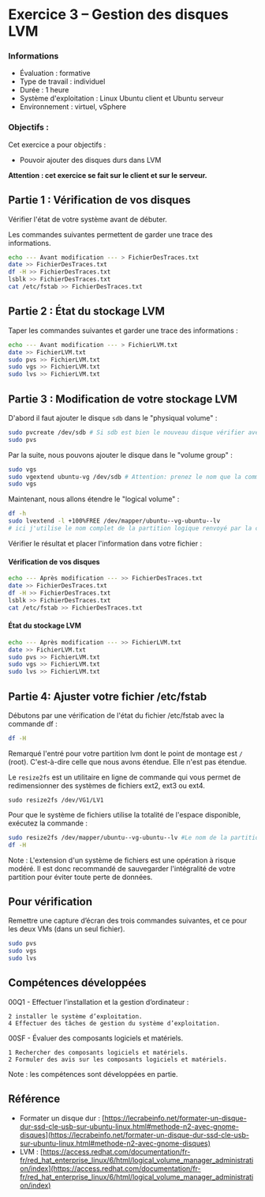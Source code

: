 # Exercice 3 – Gestion des disques LVM

### Informations
- Évaluation : formative
- Type de travail : individuel
- Durée : 1 heure
- Système d'exploitation : Linux Ubuntu client et Ubuntu serveur
- Environnement : virtuel, vSphere

### Objectifs :

Cet exercice a pour objectifs :

- Pouvoir ajouter des disques durs dans LVM

**Attention : cet exercice se fait sur le client et sur le serveur.**


## Partie 1 : Vérification de vos disques

Vérifier l'état de votre système avant de débuter.

Les commandes suivantes permettent de garder une trace des informations. 

```bash
echo --- Avant modification --- > FichierDesTraces.txt
date >> FichierDesTraces.txt
df -H >> FichierDesTraces.txt
lsblk >> FichierDesTraces.txt
cat /etc/fstab >> FichierDesTraces.txt
```

## Partie 2 : État du stockage LVM

Taper les commandes suivantes et garder une trace des informations :

```bash
echo --- Avant modification --- > FichierLVM.txt
date >> FichierLVM.txt
sudo pvs >> FichierLVM.txt
sudo vgs >> FichierLVM.txt
sudo lvs >> FichierLVM.txt
```

## Partie 3 : Modification de votre stockage LVM

D'abord il faut ajouter le disque <code>sdb</code> dans le "physiqual volume" : 

```bash
sudo pvcreate /dev/sdb # Si sdb est bien le nouveau disque vérifier avec la commande lsblk de la partie 1
sudo pvs
```

Par la suite, nous pouvons ajouter le disque dans le "volume group" :


```bash
sudo vgs  
sudo vgextend ubuntu-vg /dev/sdb # Attention: prenez le nom que la commande sudo vgs vous retourne pour le bon nom de VG.
sudo vgs  
```

Maintenant, nous allons étendre le "logical volume" :


```bash
df -h
sudo lvextend -l +100%FREE /dev/mapper/ubuntu--vg-ubuntu--lv
# ici j'utilise le nom complet de la partition logique renvoyé par la commande df.
```


Vérifier le résultat et placer l'information dans votre fichier : 

#### Vérification de vos disques

```bash
echo --- Après modification --- >> FichierDesTraces.txt
date >> FichierDesTraces.txt
df -H >> FichierDesTraces.txt
lsblk >> FichierDesTraces.txt
cat /etc/fstab >> FichierDesTraces.txt
```

#### État du stockage LVM

```bash
echo --- Après modification --- >> FichierLVM.txt
date >> FichierLVM.txt
sudo pvs >> FichierLVM.txt
sudo vgs >> FichierLVM.txt
sudo lvs >> FichierLVM.txt
```

## Partie 4: Ajuster votre fichier /etc/fstab

Débutons par une vérification de l'état du fichier /etc/fstab avec la commande df :

```bash
df -H 
```

Remarqué l'entré pour votre partition lvm dont le point de montage est <code>/</code> (root). C'est-à-dire celle que nous avons étendue. Elle n'est pas étendue.  

Le <code>resize2fs</code> est un utilitaire en ligne de commande qui vous permet de redimensionner des systèmes de fichiers ext2, ext3 ou ext4.  

<code>sudo resize2fs /dev/VG1/LV1</code>

Pour que le système de fichiers utilise la totalité de l'espace disponible, exécutez la commande :

```bash
sudo resize2fs /dev/mapper/ubuntu--vg-ubuntu--lv #Le nom de la partition monté dans le fstab.
df -H
```



Note : L'extension d'un système de fichiers est une opération à risque modéré. Il est donc recommandé de sauvegarder l'intégralité de votre partition pour éviter toute perte de données.
 
## Pour vérification

Remettre une capture d’écran des trois commandes suivantes, et ce pour les deux VMs (dans un seul fichier).

```bash
sudo pvs 
sudo vgs 
sudo lvs 
```

## Compétences développées


00Q1 - Effectuer l’installation et la gestion d’ordinateur :

    2 installer le système d’exploitation.
    4 Effectuer des tâches de gestion du système d’exploitation.

00SF - Évaluer des composants logiciels et matériels.

    1 Rechercher des composants logiciels et matériels.
    2 Formuler des avis sur les composants logiciels et matériels.

Note : les compétences sont développées en partie.

## Référence

- Formater un disque dur : [https://lecrabeinfo.net/formater-un-disque-dur-ssd-cle-usb-sur-ubuntu-linux.html#methode-n2-avec-gnome-disques](https://lecrabeinfo.net/formater-un-disque-dur-ssd-cle-usb-sur-ubuntu-linux.html#methode-n2-avec-gnome-disques)
- LVM : [https://access.redhat.com/documentation/fr-fr/red_hat_enterprise_linux/6/html/logical_volume_manager_administration/index](https://access.redhat.com/documentation/fr-fr/red_hat_enterprise_linux/6/html/logical_volume_manager_administration/index)

